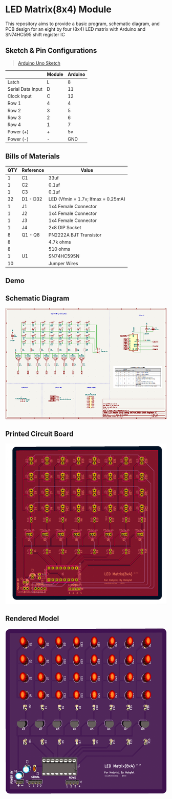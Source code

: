# LED Matrix(8x4) Module
This repository aims to provide a basic program, schematic diagram, and PCB design for  an eight by four (8x4) LED matrix with Arduino and SN74HC595 shift register IC

## Sketch & Pin Configurations
> [Arduino Uno Sketch](./src/led_8x4.ino)

|                     | Module | Arduino 
| ------------------  | ------ | ------- 
| Latch               | L      | 8 
| Serial Data Input   | D      | 11 
| Clock Input         | C      | 12 
| Row 1               | 4      | 4 
| Row 2               | 3      | 5
| Row 3               | 2      | 6
| Row 4               | 1      | 7
| Power (+)           | +      | 5v
| Power (-)           | -      | GND


## Bills of Materials

| QTY       | Reference   | Value 
| --------  | ----------- | --------- 
| 1         | C1          | 33uf        
| 1         | C2          | 0.1uf       
| 1         | C3          | 0.1uf   
| 32        | D1 - D32    | LED (Vfmin = 1.7v; Ifmax = 0.25mA)  
| 1         | J1          | 1x4 Female Connector  
| 1         | J2          | 1x4 Female Connector  
| 1         | J3          | 1x4 Female Connector   
| 1         | J4          | 2x8 DIP Socket  
| 8         | Q1 - Q8     | PN2222A BJT Transistor
| 8         |             | 4.7k ohms
| 8         |             | 510 ohms
| 1         | U1          | SN74HC595N  
| 10        |             | Jumper Wires 


## Demo


## Schematic Diagram
![schematic_diagram](./assets/img/schematic_diagram.png)

## Printed Circuit Board
![schematic_diagram](./assets/img/pcb.png)

## Rendered Model
![schematic_diagram](./assets/img/3d.png)